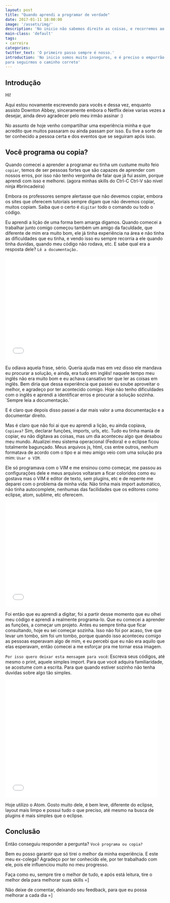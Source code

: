 ```yaml
---
layout: post
title: "Quando aprendi a programar de verdade"
date: 2017-01-11 18:00:00
image: '/assets/img/'
description: 'No inicio não sabemos direito as coisas, e recorremos ao famoso Ctrl-C + Ctrl-V'
main-class: 'default'
tags:
- carreira
categories:
twitter_text: 'O primeiro passo sempre é nosso.'
introduction: 'No inicio somos muito inseguros, e é preciso o empurrão certo
para seguirmos o caminho correto'
---
```


## Introdução

Hi!

Aqui estou novamente escrevendo para vocês e dessa vez, enquanto assisto
Downton Abbey, sinceramente embora o Netflix deixe varias vezes a desejar, ainda
devo agradecer pelo meu irmão assinar :)

No assunto de hoje venho compartilhar uma experiência minha e que acredito que
muitos passaram ou ainda passam por isso. Eu tive a sorte de ter conhecido a
pessoa certa e dos eventos que se seguiram após isso.

## Você programa ou copia?

Quando comecei a aprender a programar eu tinha um custume muito feio `copiar`,
temos de ser pessoas fortes que são capazes de aprender com nossos erros, por isso
não tenho vergonha de falar que já fui assim, porque aprendi com isso e melhorei.
(agora minhas skills do Ctrl-C Ctrl-V são nivel ninja #brincadeira)

Embora os professores sempre alertasse que não devemos copiar, embora os sites
que oferecem tutoriais sempre digam que não devemos copiar, muitos copiam. Saiba
que o certo é `digitar` todo o comando ou todo o código.

Eu aprendi a lição de uma forma bem amarga digamos. Quando comecei a trabalhar
junto comigo começou também um amigo da faculdade, que diferente de mim era muito bom,
ele já tinha experiência na área e não tinha as dificuldades que eu tinha, e vendo
isso eu sempre recorria a ele quando tinha duvidas, quando meu código não rodava, etc.
E sabe qual era a resposta dele? `Lê a documentação.`

<iframe src="//giphy.com/embed/z59ECeEHMnffW" width="480" height="327" frameBorder="0" class="giphy-embed" allowFullScreen></iframe><p></p>
Eu odiava aquela frase, sério. Queria ajuda mas em vez disso ele mandava eu procurar
a solução, e ainda, era tudo em inglês! naquele tempo meu inglês não era muito bom
e eu achava cansativo ter que ler as coisas em inglês. Bem diria que dessa experiência
que passei eu soube aproveitar o melhor, e agradeço por ter acontecido comigo.
Hoje não tenho dificuldades com o inglês e aprendi a identificar erros e
procurar a solução sozinha. `Sempre leia a documentação.`

E é claro que depois disso passei a dar mais valor a uma documentação e a
documentar direito.

Mas é claro que não foi ai que eu aprendi a lição, eu ainda copiava, `Copiava?`
Sim, declarar funções, imports, urls, etc. Tudo eu tinha mania de copiar,
eu não digitava as coisas, mas um dia aconteceu algo que desabou meu mundo.
Atualizei meu sistema operacional (Fedora) e o eclipse ficou totalmente bagunçado.
Meus arquivos js, html, css entre outros, nenhum formatava de acordo com o tipo e ai
meu amigo veio com uma solução pra mim: `Usar o VIM`.

Ele só programava com o VIM e me ensinou como começar, me passou as configurações
dele e meus arquivos voltaram a ficar coloridos como eu gostava mas o VIM é
editor de texto, sem plugins, etc e de repente me deparei com o problema da minha vida: Não
tinha mais import automático, não tinha autocomplete, nenhumas das facilidades
que os editores como eclipse, atom, sublime, etc oferecem.

<iframe src="//giphy.com/embed/3o7TKuIUNJj2GdeNBC" width="480" height="330" frameBorder="0" class="giphy-embed" allowFullScreen></iframe>

Foi então que eu aprendi a digitar, foi a partir desse momento que eu olhei meu código
e aprendi a realmente programa-lo. Que eu comecei a aprender as funções, a começar
um projeto. Antes eu sempre tinha que ficar consultando, hoje eu sei começar sozinha.
Isso não foi por acaso, tive que levar um tombo, sim foi um tombo, porque quando
isso aconteceu comigo as pessoas esperavam algo de mim, e eu percebi que eu não
era aquilo que elas esperavam, então comecei a me esforçar pra me tornar essa imagem.

`Por isso quero deixar esta mensagem para você`: Escreva seus códigos, até mesmo
o print, aquele simples import. Para que você adquira familiaridade, se acostume
com a escrita. Para que quando estiver sozinho não tenha duvidas sobre algo tão simples.

<iframe src="//giphy.com/embed/26n60gJuASz7eLv56" width="480" height="370" frameBorder="0" class="giphy-embed" allowFullScreen></iframe>

Hoje utilizo o Atom. Gosto muito dele, é bem leve, diferente do eclipse,
layout mais limpo e possui tudo o que preciso, até mesmo na busca de plugins é
mais simples que o eclipse.


## Conclusão

Então conseguiu responder a pergunta? `Você programa ou copia?`

Bem eu posso garantir que só tirei o melhor da minha experiência. E este meu ex-colega?
Agradeço por ter conhecido ele, por ter trabalhado com ele, pois ele influenciou
muito no meu progresso.

Faça como eu, sempre tire o melhor de tudo, e após está leitura, tire o melhor
dela para melhorar suas skills =]

Não deixe de comentar, deixando seu feedback, para que eu possa melhorar a cada dia =]
